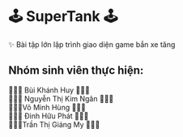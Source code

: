 # 🕹 SuperTank 🕹
✨ 
Bài tập lớn lập trình giao diện game bắn xe tăng

## Nhóm sinh viên thực hiện: 
🌿🌿🌿 Bùi Khánh Huy 🌿🌿🌿 <br/>
🌻🌻🌻 Nguyễn Thị Kim Ngân 🌻🌻🌻 <br/>
🌲🌲🌲Võ Minh Hùng 🌲🌲🌲 <br/>
🍁🍁🍁 Đinh Hữu Phát 🍁🍁🍁 <br/>
🌵🌵🌵Trần Thị Giáng My 🌵🌵🌵 <br/>
